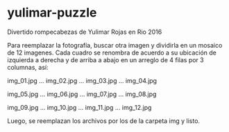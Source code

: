 # yulimar-puzzle
Divertido rompecabezas de Yulimar Rojas en Rio 2016

Para reemplazar la fotografía, buscar otra imagen y dividirla en un mosaico de
12 imagenes. Cada cuadro se renombra de acuerdo a su ubicación de izquierda a
derecha y de arriba a abajo en un arreglo de 4 filas por 3 columnas, así:

img_01.jpg ...  img_02.jpg ...  img_03.jpg ...  img_04.jpg

img_05.jpg ...  img_06.jpg ...  img_07.jpg ...  img_08.jpg

img_09.jpg ...  img_10.jpg ...  img_11.jpg ...  img_12.jpg

Luego, se reemplazan los archivos por los de la carpeta img y listo. 